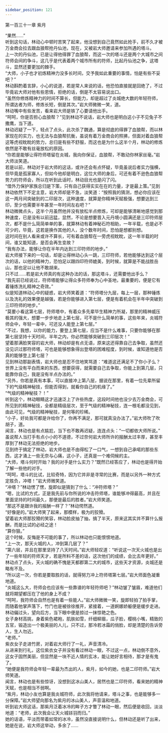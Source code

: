 ```yaml
---
sidebar_position: 121
---
```

 第一百三十一章 紫月


“果然……”  
听到这句话，林动心中顿时苦笑了起来，他没想到自己竟然如此抢手，前不久才被万金商会拉去跟血狼帮抢丹仙池，现在，又被岩大师邀请来参加所遇的塔斗。  
上一次的丹仙池，已是让得他得罪了血狼帮，而这一次的塔斗还是两个大城市之间符师会间的争斗，这几乎是代表着两个城市所有的符师，比起丹仙池之争，这塔斗，显然还要更加的棘手。  
“大师，小子也才初炼精神力没多长时间，交予我如此重要的事情，怕是有些不妥吧？”  
林动斟酌着言辞，小心的说道，若是常人来说的话，他恐怕直接就是回绝了，不过毕竟岩大师对他有些恩情，拒绝的话，倒是不太容易说出口。  
“虽然你修炼精神力的时间不算长，但能力，却是超过了炎城绝大数的年轻符师，所谓达者为师，修炼长短，倒是其次。”岩大师微微一笑，道。  
林动嘴中有些发苦，看来岩大师是铁了心要请他出手。  
“呵呵，你是否担心血狼帮？”见到林动不说话，岩大师也是明白这小子不见兔子不撒鹰，当下道。  
林动迟疑了一下，轻点了点头，此次杀了魏通，算是彻底的得罪了血狼帮，而以林家现在的实力，也无法与血狼帮抗衡，虽说有着万金商会的照拂，但面对着血狼帮这等虎视眈眈的势力，总归是有些不舒服，而这也是为什么这半个月，林动的修炼依然是不敢有丝毫放松的原因。  
“你若是能够让得符师塔留在炎城，我向你保证，血狼帮，不敢动你林家丝毫。”岩大师淡笑道。  
若是以前，林动对于岩大师的这话，或许还会有点怀疑，毕竟虽说后者实力强横，但毕竟是孤家寡人，但如今他却是明白，这位大师的身后，可还有着不逊色血狼帮势力的符师会，所以在听到此话时，林动目光也是闪了闪。  
“借外力保护家族总归是下策，只有自己获得实实在在的力量，才是最上策。”见到林动依然下不定主意，岩大师却是不急，淡笑道：“按照我的猜测，想必你应该在这一两月间突破到的二印层次，这种速度，就算是你精神天赋极强，想要达到三印，至少也需要半年甚至一年时间左右吧？”  
林动微微点头，这半个月虽然他并没有放松半点修炼，可却是能够清晰地感觉到那种速度，已是没有以前迅猛，显然，不论是想要晋入元丹境小圆满还是三印符师层次，都不是什么简简单单的事，就算林动有着神秘石符相助，一年半载，也是必不可少的，毕竟，这若是换作其他的人，没个数年时间，恐怕是想都别想。  
这时间在别人看来或许不算长，可有着血狼帮在一旁虎视眈眈，这一年半载的时间，谁又能知道，是否会再生变故？  
“我有办法，能够让你在半年内达到三印符师的地步。”  
岩大师接下来的一句话，却是让得林动心头一跳，三印符师，若他能够达到这个层次的话，以他的精神力，恐怕足以跟四印符师媲美，到时候，就算是不能战胜岳山，那也足以让他不敢胡来。  
只不过……若是岩大师真的有这种办法的话，那这塔斗，还需要他出手么？  
“我先前已经说过，符师塔能够让得众多符师奉为心中圣地，最重要的，便是它有着锤炼洗礼精神之奇效。”  
似是知道林动心中的疑惑，岩大师笑着道：“符师塔分九层，每上一层，那种锤炼以及洗礼的效果便是越强，若是你能够进入第七层，便是有着机会在半年中突破到三印符师的地步。”  
“莫要小看这第七层，符师塔中，有着众多先辈毕生精神力所凝，那里的精神威压极其的强大，想要一步步地走上第七层，可不是什么简单的事，这些年来，炎城符师会中，年轻一辈中，可还没人能登上第七层。”  
“不过，我想，以你的能力，要登上第七层，应当不是什么难事，只要你能够在那第七层坚持十天时间，半年之内，你必然能够突破到三印层次！”  
望着那满脸笑容的岩大师，林动却是有点无语，原来这还得靠自己去争取，虽然还没见识过那符师塔，可也是能够想象得出登塔的困难程度，到时候，谁知道他是否真的能够登上第七层？  
见到林动那副表情，岩大师也是忍不住地笑骂道：“难道这还满足不了你小子么？世界上没有平白而来的东西，想要获得，就需要自己去争取，你能上到第几层，只能靠你自己，我是没有半点办法的。”  
“另外，你若是真有本事，可以直接冲上第八层，据说在那里，有着一位先辈所留下的气级精神秘技，但能否得到，就看你自己的机缘了。”  
“气级的精神秘技？！”  
听到这个，林动眼睛这才迅速泛上了许些热度，这段时间他也没少去万金商会，可所见到的精神秘技，全都是精级层次，至于气级的精神秘技，连一根毛都没见到，由此可见，气级的精神秘技，是何等的珍稀。  
“小子，好处我可都是许给你了，你再不满足，那可就真没办法了。”岩大师吹了吹胡子，道。  
闻言，林动也是有点尴尬，当下也不敢再迟疑，连连点头：“一切都依大师所说。”  
虽说帮人当打手有点小小的不道德，不过奈何岩大师所许的报酬太过丰厚，甚至丰厚到了林动无法拒绝的地步。  
见到终于搞定了林动，岩大师也是不由得松了一口气，一想到自己承喏的那些东西，这才涌上一些无奈与心痛，这小子，还真是一个难伺候的主。  
“大师，塔斗何时开始？我的对手是什么实力？”既然已经答应了，林动也是得开始了解一些他的对手。  
“呵呵，塔斗的比试，比较奇特，因为它并非是寻常的比赛，而是以另外一种方式定胜负，冲塔！”岩大师微笑道。  
“冲塔？”林动愣了愣，旋即似是猜到了什么：“冲符师塔？”  
“嗯，比试的方式，正是我先前与你所说的冲击符师塔，谁能够冲得最高，并且在里面坚持的时间最久，那便是最后的胜者。”岩大师笑道。  
“那这不是跟许我的报酬一样了？”林动愕然道。  
“好像是的。”岩大师笑了起来，那模样，极为的狡猾。  
望着岩大师那狡猾的笑容，林动脸皮抽了抽，搞了半天，原来这其实并不算什么报酬，而是比试的必经之途！  
“算你狠。”  
这个时候，反悔是不可能的事了，所以林动也只能恨恨地道。  
“上一次，那天火城的人，冲到第几层了？”  
“第六层，并且在那里坚持了八天时间。”岩大师轻叹道：“听说这一次天火城也是出了一些年轻的符师天才，若是所料不差的话，这次他们的成绩，会比去年更好。”  
林动点了点头，天火城的确不愧是天都郡第二大的城市，这些天才资源，炎城还是略有不及。  
“所以这一次，你若是要取胜的话，就得努力冲上符师塔第七层。”岩大师面色凝重地道。  
“炎城这么大，符师会也应该有一些靠谱的年轻符师吧？”林动皱了皱眉，难道他们就将期望都压在了他的身上不成？  
“呵呵，我符师会自然也是有着一些能人。”岩大师微微一笑，旋即轻拍了拍手掌，而随着他掌声落下，竹门也是被徐徐推开，紧接着，一道婀娜娇躯便是缓步走进。  
林动偏过头，望向后方，当下眼中便是掠过一抹惊艳之色。  
女子身材高挑，身着紫色裙袍，肌肤如雪，纤细柳眉，瓜子脸，樱桃小嘴，精致的五官，锻造出一个极美丽的人儿，只不过，那冷若冰霜的俏脸，却是清楚的告诉旁人，生人勿近。  
“老师。”  
紫衣女子走进竹房，对着岩大师行了一礼，声音清冷。  
从进来到行礼，这位紫衣女子并没有看过林动一眼，不过这一点，林动倒不意外，这女子固然美丽，但显然是一块不近人情的玄冰，能让她好言相待，那才是有鬼了。  
“她便是我符师会年轻一辈最为杰出的人，紫月，如今的她，也是二印符师。”岩大师笑道。  
闻言，林动也是有些惊讶，没想到这冰山美人，居然也是二印符师，看来她的精神天赋，也是相当不弱啊。  
“紫月，林动小友也算是我炎城符师，此次我将他请来，塔斗之事，也是能够多一分保障。”岩大师望向那名为紫月的冰山美人，声音温和地道。  
听到岩大师这话，那紫月泛着冰冷的眸子方才瞥了林动一眼，然后便是收回，淡淡地道：“老师，此次我会让天火城铩羽而归。”  
她的话语，平淡而带着如常的冰冷，虽然没直接说明什么，但林动还是听了出来，她是在说，岩大师这举动，多余了……  
  
  
